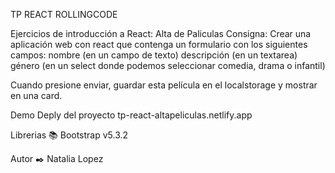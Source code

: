 TP REACT ROLLINGCODE

Ejercicios de introducción a React: Alta de Paliculas
Consigna:
Crear una aplicación web con react que contenga un formulario con los siguientes campos:
nombre (en un campo de texto)
descripción (en un textarea)
género (en un select donde podemos seleccionar comedia, drama o infantil)

Cuando presione enviar, guardar esta película en el localstorage y mostrar en una card.


Demo Deply del proyecto tp-react-altapeliculas.netlify.app

Librerias 📚 Bootstrap v5.3.2

Autor ✒️ Natalia Lopez
